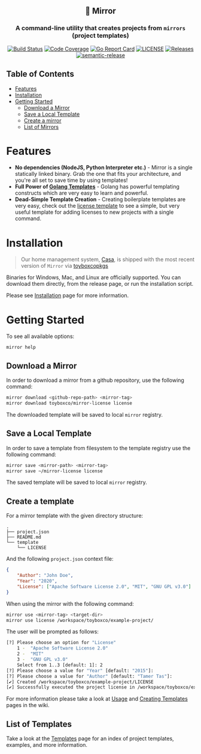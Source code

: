 <center>

## 🔳 Mirror

### A command-line utility that creates projects from `mirrors` (project templates)

[![Build Status](https://github.com/toyboxco/mirror/workflows/CI/badge.svg)](https://github.com/toyboxco/mirror/actions)
[![Code Coverage](https://codecov.io/gh/toyboxco/mirror/branch/master/graph/badge.svg)](https://codecov.io/gh/toyboxco/mirror)
[![Go Report Card](https://goreportcard.com/badge/toyboxco/mirror)](https://goreportcard.com/report/toyboxco/mirror)
[![LICENSE](https://img.shields.io/github/license/toyboxco/mirror.svg)](https://github.com/toyboxco/mirror/blob/master/LICENSE)
[![Releases](https://img.shields.io/github/release-pre/toyboxco/mirror.svg)](https://github.com/toyboxco/mirror/releases)
[![semantic-release](https://img.shields.io/badge/%20%20%F0%9F%93%A6%F0%9F%9A%80-semantic--release-e10079.svg)](https://github.com/semantic-release/semantic-release)

</center>

<!-- ----------------------------------------------------------------- -->

## Table of Contents

- [Features](#features)
- [Installation](#installation)
- [Getting Started](#getting-started)
  - [Download a Mirror](#download-a-mirror)
  - [Save a Local Template](#save-a-local-template)
  - [Create a mirror](#create-a-mirror)
  - [List of Mirrors](#list-of-mirrors)

<!-- ----------------------------------------------------------------- -->

# Features

- **No dependencies (NodeJS, Python Interpreter etc.)** - Mirror is a single statically linked binary.
  Grab the one that fits your architecture, and you're all set to save time by using templates!
- **Full Power of [Golang Templates](https://golang.org/pkg/text/template/)** - Golang has powerful templating
  constructs which are very easy to learn and powerful.
- **Dead-Simple Template Creation** - Creating boilerplate templates are very easy, check out
  the [license template](https://github.com/toyboxco/mirror-license) to see a simple, but very useful template for
  adding licenses to new projects with a single command.

<!-- ----------------------------------------------------------------- -->

# Installation

> Our home management system, [Casa](https://github.com/toyboxco/casa), is shipped with the most recent version of `Mirror` via [toyboxcopkgs](https://github.com/toyboxco/toyboxcopkgs)

Binaries for Windows, Mac, and Linux are officially supported. You can download them directly, from the release page, or run the installation script.

Please see [Installation](https://github.com/toyboxco/mirror/wiki/Installation) page for more information.

<!-- ----------------------------------------------------------------- -->

# Getting Started

To see all available options:

```shell
mirror help
```

## Download a Mirror

In order to download a mirror from a github repository, use the following command:

```bash
mirror download <github-repo-path> <mirror-tag>
mirror download toyboxco/mirror-license license
```

The downloaded template will be saved to local `mirror` registry.

## Save a Local Template

In order to save a template from filesystem to the template registry use the following command:

```bash
mirror save <mirror-path> <mirror-tag>
mirror save ~/mirror-license license
```

The saved template will be saved to local `mirror` registry.

## Create a template

For a mirror template with the given directory structure:

```tree
.
├── project.json
├── README.md
└── template
    └── LICENSE
```

And the following `project.json` context file:

```json
{
	"Author": "John Doe",
	"Year": "2020",
	"License": ["Apache Software License 2.0", "MIT", "GNU GPL v3.0"]
}
```

When using the mirror with the following command:

```bash
mirror use <mirror-tag> <target-dir>
mirror use license /workspace/toyboxco/example-project/
```

The user will be prompted as follows:

```bash
[?] Please choose an option for "License"
    1 -  "Apache Software License 2.0"
    2 -  "MIT"
    3 -  "GNU GPL v3.0"
    Select from 1..3 [default: 1]: 2
[?] Please choose a value for "Year" [default: "2015"]:
[?] Please choose a value for "Author" [default: "Tamer Tas"]:
[✔] Created /workspace/toyboxco/example-project/LICENSE
[✔] Successfully executed the project license in /workspace/toyboxco/example-project
```

For more information please take a look at [Usage](https://github.com/toyboxco/mirror/wiki/Usage) and [Creating Templates](https://github.com/toyboxco/mirror/wiki/Creating-Templates) pages in the wiki.

<!-------------------------------------------------------------------->

## List of Templates

Take a look at the [Templates](https://github.com/toyboxco/mirror/wiki/Templates) page for an index of project templates, examples, and more information.
